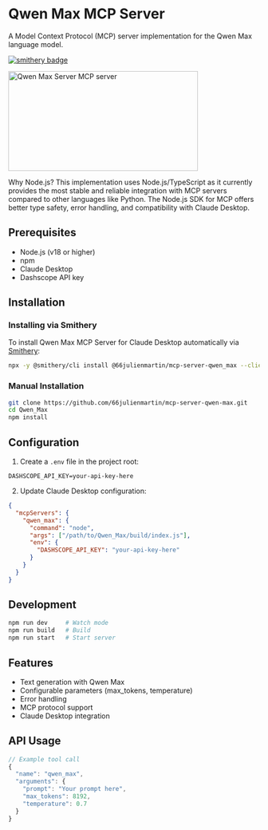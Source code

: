 # Qwen Max MCP Server

A Model Context Protocol (MCP) server implementation for the Qwen Max language model.

[![smithery badge](https://smithery.ai/badge/@66julienmartin/mcp-server-qwen_max)](https://smithery.ai/server/@66julienmartin/mcp-server-qwen_max)

<a href="https://glama.ai/mcp/servers/1v7po9oa9w"><img width="380" height="200" src="https://glama.ai/mcp/servers/1v7po9oa9w/badge" alt="Qwen Max Server MCP server" /></a>

Why Node.js?
This implementation uses Node.js/TypeScript as it currently provides the most stable and reliable integration 
with MCP servers compared to other languages like Python. The Node.js SDK for MCP offers better type safety, 
error handling, and compatibility with Claude Desktop.

## Prerequisites

- Node.js (v18 or higher)
- npm
- Claude Desktop
- Dashscope API key

## Installation

### Installing via Smithery

To install Qwen Max MCP Server for Claude Desktop automatically via [Smithery](https://smithery.ai/server/@66julienmartin/mcp-server-qwen_max):

```bash
npx -y @smithery/cli install @66julienmartin/mcp-server-qwen_max --client claude
```

### Manual Installation
```bash
git clone https://github.com/66julienmartin/mcp-server-qwen-max.git
cd Qwen_Max
npm install
```

## Configuration

1. Create a `.env` file in the project root:
```
DASHSCOPE_API_KEY=your-api-key-here
```

2. Update Claude Desktop configuration:
```json
{
  "mcpServers": {
    "qwen_max": {
      "command": "node",
      "args": ["/path/to/Qwen_Max/build/index.js"],
      "env": {
        "DASHSCOPE_API_KEY": "your-api-key-here"
      }
    }
  }
}
```

## Development

```bash
npm run dev     # Watch mode
npm run build   # Build
npm run start   # Start server
```

## Features

- Text generation with Qwen Max
- Configurable parameters (max_tokens, temperature)
- Error handling
- MCP protocol support
- Claude Desktop integration

## API Usage

```typescript
// Example tool call
{
  "name": "qwen_max",
  "arguments": {
    "prompt": "Your prompt here",
    "max_tokens": 8192,
    "temperature": 0.7
  }
}
```
